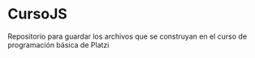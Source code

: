 # CursoJS
Repositorio para guardar los archivos que se construyan en el curso de programación básica de Platzi
